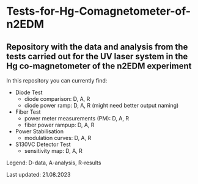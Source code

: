 # Tests-for-Hg-Comagnetometer-of-n2EDM
## Repository with the data and analysis from the tests carried out for the UV laser system in the Hg co-magnetometer of the n2EDM experiment

In this repository you can currently find:
- Diode Test
  -  diode comparison: D, A, R
  -  diode power ramp: D, A, R (might need better output naming)
- Fiber Test
  - power meter measurements (PM): D, A, R
  - fiber power rampup: D, A, R 
- Power Stabilisation
  - modulation curves: D, A, R
- S130VC Detector Test
  - sensitivity map: D, A, R

Legend: D-data, A-analysis, R-results

Last updated: 21.08.2023
